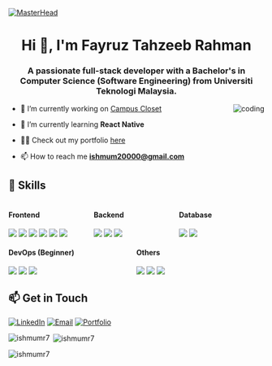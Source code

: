 [![MasterHead](https://r2metrics.com/wp-content/uploads/2015/09/banner-custom-programming-financial-applications-alm-products-services.jpg)](https://tahzeeb.netlify.app)
<h1 align="center">Hi 👋, I'm Fayruz Tahzeeb Rahman</h1>
<h3 align="center">
	A passionate full-stack developer with a Bachelor's in Computer Science
	(Software Engineering) from Universiti Teknologi Malaysia.
</h3>
<div width="250" align="right" style="float: right;">
    <img src="https://media1.giphy.com/media/v1.Y2lkPTc5MGI3NjExcDhscDMxZHdvZXVueG5yajFzcTYyenVzcm94YXhyOWh5dHQyczR2ZSZlcD12MV9pbnRlcm5hbF9naWZfYnlfaWQmY3Q9Zw/13HgwGsXF0aiGY/giphy.webp" alt="coding" />
</div>

- 🔭 I’m currently working on [Campus Closet](https://github.com/ishmumr7/campus-closet)

- 🌱 I’m currently learning **React Native**

- 👨‍💻 Check out my portfolio [here](https://tahzeeb.netlify.app)

- 📫 How to reach me [**ishmum20000@gmail.com**](mailto:ishmum20000@gmail.com)

## 🚀 Skills

<div style="display: flex; flex-wrap: wrap;">
  <div style="flex: 1; min-width: 150px;">
    <h4>Frontend</h4>
    <img src="https://img.shields.io/badge/-HTML5-E34F26?style=flat&logo=html5&logoColor=white" />
    <img src="https://img.shields.io/badge/-CSS3-1572B6?style=flat&logo=css3&logoColor=white" />
    <img src="https://img.shields.io/badge/-JavaScript-F7DF1E?style=flat&logo=javascript&logoColor=black" />
    <img src="https://img.shields.io/badge/-React-61DAFB?style=flat&logo=react&logoColor=black" />
    <img src="https://img.shields.io/badge/-Next.js-000000?style=flat&logo=next.js&logoColor=white" />
    <img src="https://img.shields.io/badge/-Tailwind_CSS-38B2AC?style=flat&logo=tailwind-css&logoColor=white" />
  </div>
  <div style="flex: 1; min-width: 150px;">
    <h4>Backend</h4>
    <img src="https://img.shields.io/badge/-Node.js-339933?style=flat&logo=node.js&logoColor=white" />
    <img src="https://img.shields.io/badge/-Express-000000?style=flat&logo=express&logoColor=white" />
    <img src="https://img.shields.io/badge/-PHP-777BB4?style=flat&logo=php&logoColor=white" />
  </div>
  <div style="flex: 1; min-width: 150px;">
    <h4>Database</h4>
    <img src="https://img.shields.io/badge/-SQL-4479A1?style=flat&logo=sql&logoColor=white" />
    <img src="https://img.shields.io/badge/-MongoDB-47A248?style=flat&logo=mongodb&logoColor=white" />
  </div>
  <div style="flex: 1; min-width: 150px;">
    <h4>DevOps (Beginner)</h4>
    <img src="https://img.shields.io/badge/-Docker-2496ED?style=flat&logo=docker&logoColor=white" />
    <img src="https://img.shields.io/badge/-Kubernetes-326CE5?style=flat&logo=kubernetes&logoColor=white" />
    <img src="https://img.shields.io/badge/-Jenkins-D24939?style=flat&logo=jenkins&logoColor=white" />
  </div>
  <div style="flex: 1; min-width: 150px;">
    <h4>Others</h4>
    <img src="https://img.shields.io/badge/-Git-F05032?style=flat&logo=git&logoColor=white" />
    <img src="https://img.shields.io/badge/-RESTful_APIs-008000?style=flat&logo=rest&logoColor=white" />
    <img src="https://img.shields.io/badge/-Agile-0052CC?style=flat&logo=agile&logoColor=white" />
  </div>
</div>

## 📫 Get in Touch

[![LinkedIn](https://img.shields.io/badge/-LinkedIn-0077B5?style=flat&logo=linkedin&logoColor=white)](https://linkedin.com/in/tahzeebr7)
[![Email](https://img.shields.io/badge/-Email-D14836?style=flat&logo=gmail&logoColor=white)](mailto:ishmum20000@gmail.com)
[![Portfolio](https://img.shields.io/badge/-Portfolio-000000?style=flat&logo=react&logoColor=white)](https://tahzeeb.netlify.app)

<p>
	<img
		align="left"
		src="https://github-readme-stats.vercel.app/api/top-langs?username=ishmumr7&show_icons=true&locale=en&layout=compact"
		alt="ishmumr7"
	/>
</p>

<p>
	&nbsp;<img
		align="center"
		src="https://github-readme-stats.vercel.app/api?username=ishmumr7&show_icons=true&locale=en"
		alt="ishmumr7"
	/>
</p>

<p>
	<img
		align="center"
		src="https://github-readme-streak-stats.herokuapp.com/?user=ishmumr7&"
		alt="ishmumr7"
	/>
</p>
